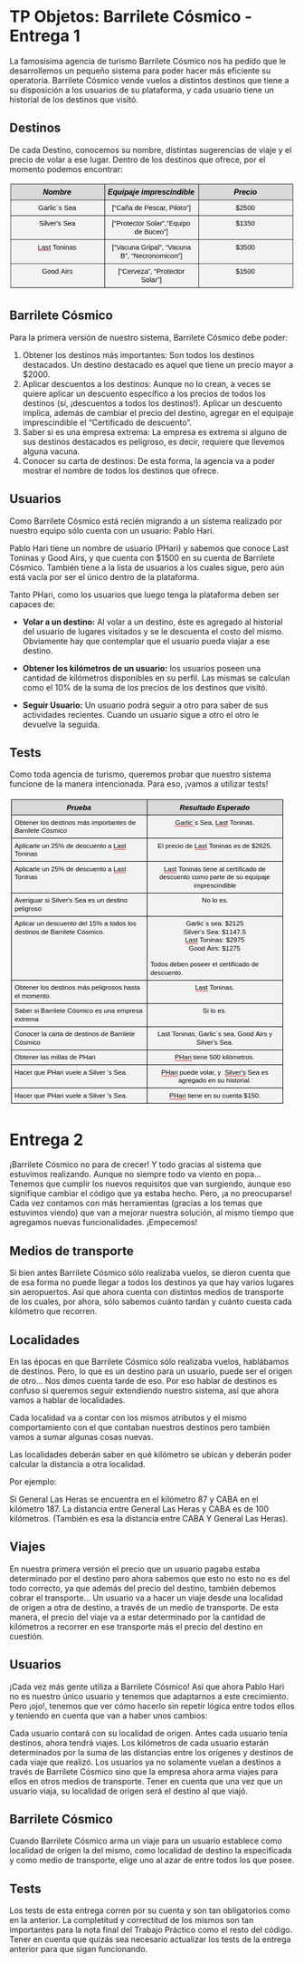 # TP Objetos: Barrilete Cósmico - Entrega 1 

La famosísima agencia de turismo Barrilete Cósmico nos ha pedido que le desarrollemos un pequeño sistema para poder hacer más eficiente su operatoria. 
Barrilete Cósmico vende vuelos a distintos destinos que tiene a su disposición a los usuarios de su plataforma, y cada usuario tiene un historial de los destinos que visitó.

## Destinos

De cada Destino, conocemos su nombre, distintas sugerencias de viaje y el precio de volar a ese lugar. Dentro de los destinos que ofrece, por el momento podemos encontrar:

![destinos](https://raw.githubusercontent.com/pdep-noche-mavi/tp-grupal-objetos/master/destinos.png "Destinos")


## Barrilete Cósmico

Para la primera versión de nuestro sistema, Barrilete Cósmico debe poder:

1. Obtener los destinos más importantes: Son todos los destinos destacados. Un destino destacado es aquel que tiene un precio mayor a $2000.
2. Aplicar descuentos a los destinos: Aunque no lo crean, a veces se quiere aplicar un descuento específico a los precios de todos los destinos (sí, ¡descuentos a todos los destinos!). Aplicar un descuento implica, además de cambiar el precio del destino, agregar en el equipaje imprescindible el “Certificado de descuento”.
3. Saber si es una empresa extrema: La empresa es extrema si alguno de sus destinos destacados es peligroso, es decir, requiere que llevemos alguna vacuna.
4. Conocer su carta de destinos: De esta forma, la agencia va a poder mostrar el nombre de todos los destinos que ofrece.

## Usuarios

Como Barrilete Cósmico está recién migrando a un sistema realizado por nuestro equipo sólo cuenta con un usuario: Pablo Hari.

Pablo Hari tiene un nombre de usuario (PHari) y sabemos que conoce Last Toninas y Good Airs, y que cuenta con $1500 en su cuenta de Barrilete Cósmico. También tiene a la lista de usuarios a los cuales sigue, pero aún está vacía por ser el único dentro de la plataforma.

Tanto PHari, como los usuarios que luego tenga la plataforma deben ser capaces de:

* **Volar a un destino:** Al volar a un destino, éste es agregado al historial del usuario de lugares visitados y se le descuenta el costo del mismo. Obviamente hay que contemplar que el usuario pueda viajar a ese destino.

* **Obtener los kilómetros de un usuario:** los usuarios poseen una cantidad de kilómetros disponibles en su perfil. Las mismas se calculan como el 10%  de la suma de los precios de los destinos que visitó.

* **Seguir Usuario:** Un usuario podrá seguir a otro para saber de sus actividades recientes. Cuando un usuario sigue a otro el otro le devuelve la seguida.


## Tests

Como toda agencia de turismo, queremos probar que nuestro sistema funcione de la manera intencionada. Para eso, ¡vamos a utilizar tests!

![tests](https://raw.githubusercontent.com/pdep-noche-mavi/tp-grupal-objetos/master/tests.png "Tests")

# Entrega 2

¡Barrilete Cósmico no para de crecer! Y todo gracias al sistema que estuvimos realizando. Aunque no siempre todo va viento en popa… Tenemos que cumplir los nuevos requisitos que van surgiendo, aunque eso signifique cambiar el código que ya estaba hecho. Pero, ¡a no preocuparse! Cada vez contamos con más herramientas (gracias a los temas que estuvimos viendo) que van a mejorar nuestra solución, al mismo tiempo que agregamos nuevas funcionalidades. ¡Empecemos!

## Medios de transporte

Si bien antes Barrilete Cósmico sólo realizaba vuelos, se dieron cuenta que de esa forma no puede llegar a todos los destinos ya que hay varios lugares sin aeropuertos. Así que ahora cuenta con distintos medios de transporte de los cuales, por ahora, sólo sabemos cuánto tardan y cuánto cuesta cada kilómetro que recorren. 

## Localidades

En las épocas en que Barrilete Cósmico sólo realizaba vuelos, hablábamos de destinos. 
Pero, lo que es un destino para un usuario, puede ser el origen de otro… Nos dimos cuenta tarde de eso. Por eso hablar de destinos es confuso si queremos seguir extendiendo nuestro sistema, así que ahora vamos a hablar de localidades.

Cada localidad va a contar con los mismos atributos y el mismo comportamiento con el que contaban nuestros destinos pero también vamos a sumar algunas cosas nuevas.

Las localidades deberán saber en qué kilómetro se ubican y deberán poder calcular la distancia a otra localidad.

Por ejemplo:

Si General Las Heras se encuentra en el kilómetro 87 y CABA en el kilómetro 187. La distancia entre General Las Heras y CABA es de 100 kilómetros. (También es esa la distancia entre CABA Y General Las Heras).

## Viajes

En nuestra primera versión el precio que un usuario pagaba estaba determinado por el destino pero ahora sabemos que esto no esto no es del todo correcto, ya que además del precio del destino, también debemos cobrar el transporte… Un usuario va a hacer un viaje desde una localidad de origen a otra de destino, a través de un medio de transporte. De esta manera, el precio del viaje va a estar determinado por la cantidad de kilómetros a recorrer en ese transporte más el precio del destino en cuestión.

## Usuarios 

¡Cada vez más gente utiliza a Barrilete Cósmico! Así que ahora Pablo Hari no es nuestro único usuario y tenemos que adaptarnos a este crecimiento. Pero ¡ojo!, tenemos que ver cómo hacerlo sin repetir lógica entre todos ellos y teniendo en cuenta que van a haber unos cambios:

Cada usuario contará con su localidad de origen. 
Antes cada usuario tenía destinos, ahora tendrá viajes.
Los kilómetros de cada usuario estarán determinados por la suma de las distancias entre los orígenes y destinos de cada viaje que realizó.
Los usuarios ya no solamente vuelan a destinos a través de Barrilete Cósmico sino que la empresa ahora arma viajes para ellos en otros medios de transporte. Tener en cuenta que una vez que un usuario viaja, su localidad de origen será el destino al que viajó.


## Barrilete Cósmico

Cuando Barrilete Cósmico arma un viaje para un usuario establece como localidad de origen la del mismo, como localidad de destino la especificada y como medio de transporte, elige uno al azar de entre todos los que posee.

## Tests

Los tests de esta entrega corren por su cuenta y son tan obligatorios como en la anterior. La completitud y correctitud de los mismos son tan importantes para la nota final del Trabajo Práctico como el resto del código. Tener en cuenta que quizás sea necesario actualizar los tests de la entrega anterior para que sigan funcionando.
